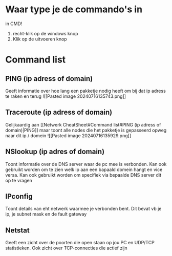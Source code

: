# Waar type je de commando's in
in CMD!
1. recht-klik  op de windows knop
2. Klik op de uitvoeren knop

# Command list
## PING (ip adress of domain)
Geeft informatie over hoe lang een pakketje nodig heeft om bij dat ip adress te raken en terug
![[Pasted image 20240716135743.png]]

## Traceroute (ip adress of domain)
Gelijkaardig aan [[Netwerk CheatSheet#Command list#PING (ip adress of domain)|PING]] maar toont alle nodes die het pakketje is gepasseerd opweg naar dit ip / domein
![[Pasted image 20240716135929.png]]

## NSlookup (ip adres of domain)
Toont informatie over de DNS server waar de pc mee is verbonden. Kan ook gebruikt worden om te zien welk ip aan een bapaald domein hangt en vice versa. Kan ook gebruikt worden om specifiek via bepaalde DNS server dit op te vragen

## IPconfig
Toont details van eht netwerk waarmee je verbonden bent. Dit bevat vb je ip, je subnet mask en de fault gateway

## Netstat
Geeft een zicht over de poorten die open staan op jou PC en UDP/TCP statistieken. Ook zicht over TCP-connecties die actief zijn